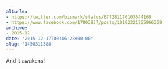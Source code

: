 ```yaml
---
alturls:
- https://twitter.com/bismark/status/677281170103644160
- https://www.facebook.com/17803937/posts/10102321265966369
archive:
- 2015-12
date: '2015-12-17T00:16:28+00:00'
slug: '1450311388'
---
```


And it awakens!

